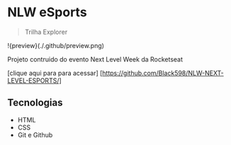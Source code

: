 # NLW eSports 
>Trilha Explorer

!{preview}(./.github/preview.png)

Projeto contruido do evento Next Level Week da Rocketseat

[clique aqui para para acessar] [https://github.com/Black598/NLW-NEXT-LEVEL-ESPORTS/]

## Tecnologias 
- HTML
- CSS
- Git e Github
